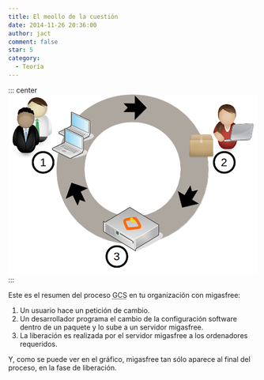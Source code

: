 ```yaml
---
title: El meollo de la cuestión
date: 2014-11-26 20:36:00
author: jact
comment: false
star: 5
category:
  - Teoría
---
```


::: center
![Ciclo petición, cambio, liberación](/img/scm_process.png 'Ciclo petición, cambio, liberación')
:::

Este es el resumen del proceso <acronym title="Gestión de la Configuración Software">GCS</acronym> en tu organización con migasfree:

1. Un usuario hace un petición de cambio.
2. Un desarrollador programa el cambio de la configuración software dentro de un paquete y lo sube a un servidor migasfree.
3. La liberación es realizada por el servidor migasfree a los ordenadores requeridos.

Y, como se puede ver en el gráfico, migasfree tan sólo aparece al final del proceso, en la fase de liberación.
